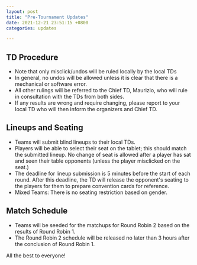 ```yaml
---
layout: post
title: "Pre-Tournament Updates"
date: 2021-12-21 23:51:15 +0800
categories: updates

---
```


## TD Procedure

- Note that only misclick/undos will be ruled locally by the local TDs
- In general, no undos will be allowed unless it is clear that there is a mechanical or software error.
- All other rulings will be referred to the Chief TD, Maurizio, who will rule in consultation with the TDs from both sides.
- If any results are wrong and require changing, please report to your local TD who will then inform the organizers and Chief TD.

## Lineups and Seating
- Teams will submit blind lineups to their local TDs.
- Players will be able to select their seat on the tablet; this should match the submitted lineup. No change of seat is allowed after a player has sat and seen their table opponents (unless the player misclicked on the seat.)
- The deadline for lineup submission is 5 minutes before the start of each round. After this deadline, the TD will release the opponent's seating to the players for them to prepare convention cards for reference.
- Mixed Teams: There is no seating restriction based on gender.

## Match Schedule
- Teams will be seeded for the matchups for Round Robin 2 based on the results of Round Robin 1. 
- The Round Robin 2 schedule will be released no later than 3 hours after the conclusion of Round Robin 1.

All the best to everyone!
